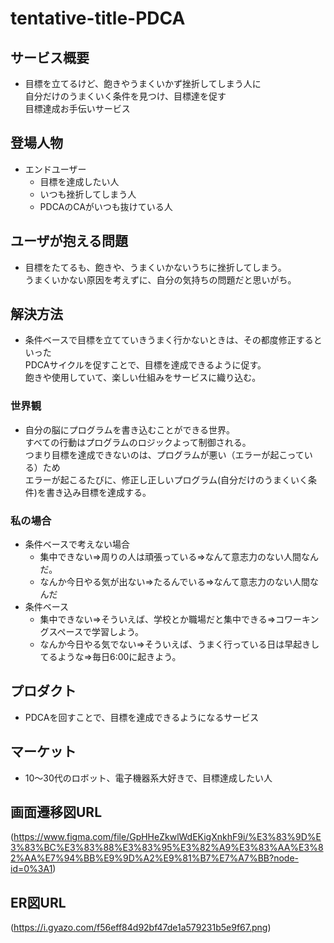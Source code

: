 # tentative-title-PDCA
## サービス概要
* 目標を立てるけど、飽きやうまくいかず挫折してしまう人に  
自分だけのうまくいく条件を見つけ、目標達を促す  
目標達成お手伝いサービス  
## 登場人物
* エンドユーザー
    * 目標を達成したい人
    * いつも挫折してしまう人
    * PDCAのCAがいつも抜けている人
## ユーザが抱える問題
* 目標をたてるも、飽きや、うまくいかないうちに挫折してしまう。  
うまくいかない原因を考えずに、自分の気持ちの問題だと思いがち。
## 解決方法
* 条件ベースで目標を立てていきうまく行かないときは、その都度修正するといった  
PDCAサイクルを促すことで、目標を達成できるように促す。  
飽きや使用していて、楽しい仕組みをサービスに織り込む。  
### 世界観
* 自分の脳にプログラムを書き込むことができる世界。  
すべての行動はプログラムのロジックよって制御される。  
つまり目標を達成できないのは、プログラムが悪い（エラーが起こっている）ため  
エラーが起こるたびに、修正し正しいプログラム(自分だけのうまくいく条件)を書き込み目標を達成する。
### 私の場合
* 条件ベースで考えない場合
    * 集中できない⇒周りの人は頑張っている⇒なんて意志力のない人間なんだ。
    * なんか今日やる気が出ない⇒たるんでいる⇒なんて意志力のない人間なんだ
* 条件ベース
    * 集中できない⇒そういえば、学校とか職場だと集中できる⇒コワーキングスペースで学習しよう。
    * なんか今日やる気でない⇒そういえば、うまく行っている日は早起きしてるような⇒毎日6:00に起きよう。
## プロダクト
* PDCAを回すことで、目標を達成できるようになるサービス
## マーケット
* 10〜30代のロボット、電子機器系大好きで、目標達成したい人
## 画面遷移図URL
(https://www.figma.com/file/GpHHeZkwlWdEKigXnkhF9i/%E3%83%9D%E3%83%BC%E3%83%88%E3%83%95%E3%82%A9%E3%83%AA%E3%82%AA%E7%94%BB%E9%9D%A2%E9%81%B7%E7%A7%BB?node-id=0%3A1)
## ER図URL
(https://i.gyazo.com/f56eff84d92bf47de1a579231b5e9f67.png)
